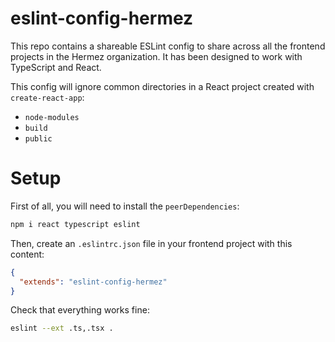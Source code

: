 # eslint-config-hermez

This repo contains a shareable ESLint config to share across all the frontend projects in the Hermez
organization. It has been designed to work with TypeScript and React.

This config will ignore common directories in a React project created with `create-react-app`:

- `node-modules`
- `build`
- `public`

# Setup

First of all, you will need to install the `peerDependencies`:

```sh
npm i react typescript eslint
```

Then, create an `.eslintrc.json` file in your frontend project with this content:

```json
{
  "extends": "eslint-config-hermez"
}
```

Check that everything works fine:

```sh
eslint --ext .ts,.tsx .
```
